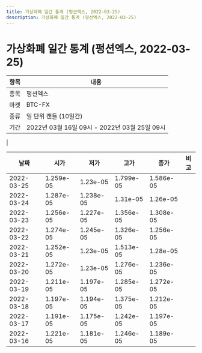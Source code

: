 ```yaml
---
title: 가상화폐 일간 통계 (펑션엑스, 2022-03-25)
description: 가상화폐 일간 통계 (펑션엑스, 2022-03-25)
---
```


가상화폐 일간 통계 (펑션엑스, 2022-03-25)
===

|항목|내용|
|--|--|
|종목|펑션엑스|
|마켓|BTC-FX|
|종류|일 단위 캔들 (10일간)|
|기간|2022년 03월 16일 09시 - 2022년 03월 25일 09시
|

|날짜|시가|저가|고가|종가|비고|
|--|--|--|--|--|--|
|2022-03-25|1.259e-05|1.23e-05|1.799e-05|1.586e-05|    |
|2022-03-24|1.287e-05|1.238e-05|1.31e-05|1.26e-05|    |
|2022-03-23|1.256e-05|1.227e-05|1.356e-05|1.308e-05|    |
|2022-03-22|1.274e-05|1.245e-05|1.326e-05|1.256e-05|    |
|2022-03-21|1.252e-05|1.23e-05|1.513e-05|1.28e-05|    |
|2022-03-20|1.272e-05|1.23e-05|1.276e-05|1.236e-05|    |
|2022-03-19|1.211e-05|1.197e-05|1.285e-05|1.272e-05|    |
|2022-03-18|1.197e-05|1.194e-05|1.375e-05|1.212e-05|    |
|2022-03-17|1.191e-05|1.175e-05|1.242e-05|1.197e-05|    |
|2022-03-16|1.221e-05|1.181e-05|1.246e-05|1.189e-05|    |
